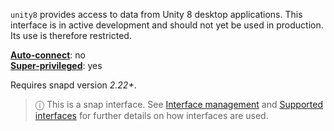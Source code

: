 `unity8` provides access to data from Unity 8 desktop applications. This interface is in active development and should not yet be used in production. Its use is therefore restricted.

**[Auto-connect](/t/interface-management/6154#heading--auto-connections)**: no</br>
**[Super-privileged](/t/super-privileged-interfaces/34740)**: yes</br>

Requires snapd version _2.22+_.

> ⓘ  This is a snap interface. See [Interface management](/t/interface-management/6154) and [Supported interfaces](/t/supported-interfaces/7744) for further details on how interfaces are used.